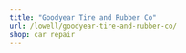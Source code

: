 ```yaml
---
title: "Goodyear Tire and Rubber Co"
url: /lowell/goodyear-tire-and-rubber-co/
shop: car repair
---
```

